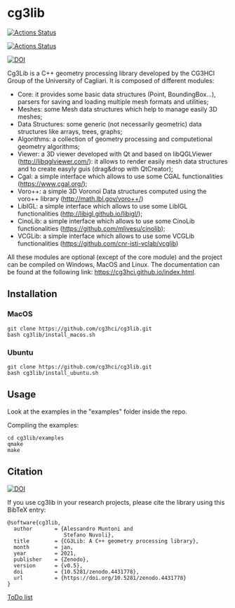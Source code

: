 # cg3lib

[![Actions Status](https://github.com/cg3hci/cg3lib/workflows/UbuntuExamples/badge.svg)](https://github.com/cg3hci/cg3lib/actions)

[![Actions Status](https://github.com/cg3hci/cg3lib/workflows/MacOSExamples/badge.svg)](https://github.com/cg3hci/cg3lib/actions)

[![DOI](https://zenodo.org/badge/DOI/10.5281/zenodo.4431778.svg)](https://doi.org/10.5281/zenodo.4431778)

Cg3Lib is a C++ geometry processing library developed by the CG3HCI Group of the University of Cagliari.
It is composed of different modules:
- Core: it provides some basic data structures (Point, BoundingBox...), parsers for saving and loading multiple mesh formats and utilities;
- Meshes: some Mesh data structures which help to manage easily 3D meshes;
- Data Structures: some generic (not necessarily geometric) data structures like arrays, trees, graphs;
- Algorithms: a collection of geometry processing and computetional geometry algorithms;
- Viewer: a 3D viewer developed with Qt and based on libQGLViewer (http://libqglviewer.com/): it allows to render easily mesh data structures and to create easyly guis (drag&drop with QtCreator);
- Cgal: a simple interface which allows to use some CGAL functionalities (https://www.cgal.org/);
- Voro++: a simple 3D Voronoi Data structures computed using the voro++ library (http://math.lbl.gov/voro++/)
- LibIGL: a simple interface which allows to use some LibIGL functionalities (http://libigl.github.io/libigl/);
- CinoLib: a simple interface which allows to use some CinoLib functionalities (https://github.com/mlivesu/cinolib);
- VCGLib: a simple interface which allows to use some VCGLib functionalities (https://github.com/cnr-isti-vclab/vcglib)

All these modules are optional (except of the core module) and the project can be compiled on Windows, MacOS and Linux.
The documentation can be found at the following link: https://cg3hci.github.io/index.html.


## Installation
### MacOS
```
git clone https://github.com/cg3hci/cg3lib.git
bash cg3lib/install_macos.sh
```

### Ubuntu
```
git clone https://github.com/cg3hci/cg3lib.git
bash cg3lib/install_ubuntu.sh
```
## Usage
Look at the examples in the "examples" folder inside the repo.

Compiling the examples:
```
cd cg3lib/examples
qmake
make
```

## Citation

[![DOI](https://zenodo.org/badge/DOI/10.5281/zenodo.4431778.svg)](https://doi.org/10.5281/zenodo.4431778)

If you use cg3lib in your research projects, please cite the library using this BibTeX entry:

```
@software{cg3lib,
  author       = {Alessandro Muntoni and
                  Stefano Nuvoli},
  title        = {CG3Lib: A C++ geometry processing library},
  month        = jan,
  year         = 2021,
  publisher    = {Zenodo},
  version      = {v0.5},
  doi          = {10.5281/zenodo.4431778},
  url          = {https://doi.org/10.5281/zenodo.4431778}
}
```

[ToDo list](TODO.md)
